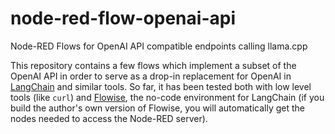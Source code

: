 # node-red-flow-openai-api #

Node-RED Flows for OpenAI API compatible endpoints calling llama.cpp

This repository contains a few flows which implement a subset of the OpenAI API in order to serve as a drop-in replacement for OpenAI in [LangChain](https://github.com/hwchase17/langchainjs) and similar tools. So far, it has been tested both with low level tools (like `curl`) and [Flowise](https://github.com/rozek/Flowise), the no-code environment for LangChain (if you build the author's own version of Flowise, you will automatically get the nodes needed to access the Node-RED server).
